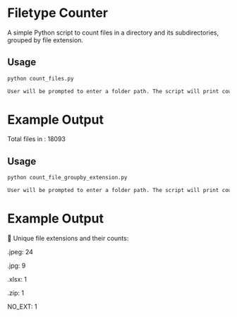 # Filetype Counter

A simple Python script to count files in a directory and its subdirectories, grouped by file extension.


## Usage

```bash
python count_files.py

User will be prompted to enter a folder path. The script will print counts grouped by file extensions.
```

# Example Output
Total files in : 18093

## Usage

```bash
python count_file_groupby_extension.py

User will be prompted to enter a folder path. The script will print counts grouped by file extensions.
```

# Example Output
📂 Unique file extensions and their counts:

.jpeg: 24

.jpg: 9

.xlsx: 1

.zip: 1

NO_EXT: 1
